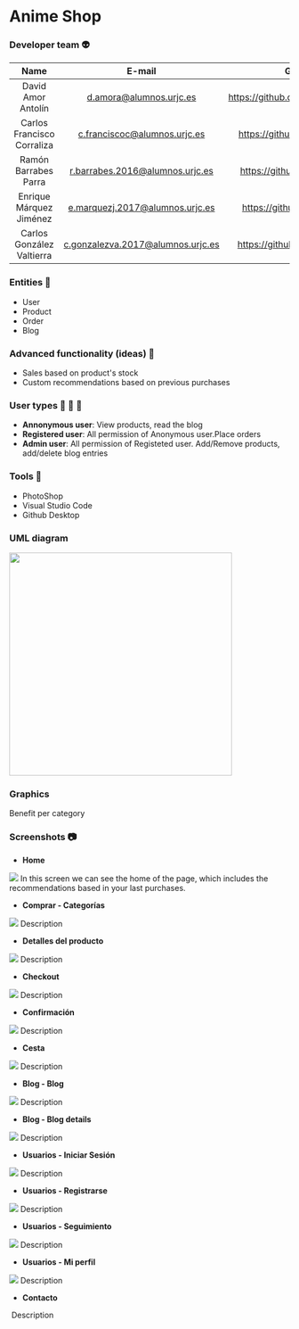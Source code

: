 # Anime Shop
### Developer team :alien:
| Name        | E-mail           | GitHub  |
| :-------------: |:-------------:| :-----:|
| David Amor Antolín | d.amora@alumnos.urjc.es | https://github.com/Almendron100|
| Carlos Francisco Corraliza | c.franciscoc@alumnos.urjc.es | https://github.com/CarlosFco|
| Ramón Barrabes Parra | r.barrabes.2016@alumnos.urjc.es | https://github.com/ram2701 |
| Enrique Márquez Jiménez | e.marquezj.2017@alumnos.urjc.es | https://github.com/Kikemaji |
| Carlos González Valtierra | c.gonzalezva.2017@alumnos.urjc.es |  https://github.com/Carlos237|

### Entities :ghost:
* User
* Product
* Order
* Blog

### Advanced functionality (ideas) :rocket:
* Sales based on product's stock
* Custom recommendations based on previous purchases

### User types :bust_in_silhouette: :construction_worker: :cop:
* **Annonymous user**: View products, read the blog
* **Registered user**: All permission of Anonymous user.Place orders
* **Admin user**: All permission of Registeted user. Add/Remove products, add/delete blog entries

### Tools :hammer:
* PhotoShop
* Visual Studio Code
* Github Desktop

### UML diagram
<img src="https://github.com/CodeURJC-DAW-2019-20/webapp6/blob/master/src/main/resources/static/uml/UML-resized.png" width="400" height="400" />

### Graphics
Benefit per category

### Screenshots :camera:
* **Home**
<img src="https://github.com/CodeURJC-DAW-2019-20/webapp6/blob/master/src/main/resources/static/Screenshots/Inicio.PNG" width="" height="" />
In this screen we can see the home of the page, which includes the recommendations based in your last purchases.

* **Comprar - Categorías** 
<img src="https://github.com/CodeURJC-DAW-2019-20/webapp6/blob/master/src/main/resources/static/Screenshots/Comprar.Categor%C3%ADas.PNG" width="" height="" />
Description

* **Detalles del producto** 
<img src="https://github.com/CodeURJC-DAW-2019-20/webapp6/blob/master/src/main/resources/static/Screenshots/Comprar.DetallesProducto.PNG" width="" height="" />
Description

* **Checkout** 
<img src="https://github.com/CodeURJC-DAW-2019-20/webapp6/blob/master/src/main/resources/static/Screenshots/Comprar.Checkout.PNG" width="" height="" />
Description

* **Confirmación** 
<img src="https://github.com/CodeURJC-DAW-2019-20/webapp6/blob/master/src/main/resources/static/Screenshots/Comprar.Confirmación.PNG" width="" height="" />
Description

* **Cesta** 
<img src="https://github.com/CodeURJC-DAW-2019-20/webapp6/blob/master/src/main/resources/static/Screenshots/Cesta.PNG" width="" height="" />
Description

* **Blog - Blog** 
<img src="https://github.com/CodeURJC-DAW-2019-20/webapp6/blob/master/src/main/resources/static/Screenshots/Blog.PNG" width="" height="" />
Description

* **Blog - Blog details** 
<img src="https://github.com/CodeURJC-DAW-2019-20/webapp6/blob/master/src/main/resources/static/Screenshots/Blogextend.PNG" width="" height="" />
Description

* **Usuarios - Iniciar Sesión** 
<img src="https://github.com/CodeURJC-DAW-2019-20/webapp6/blob/master/src/main/resources/static/Screenshots/Registro.PNG" width="" height="" />
Description

* **Usuarios - Registrarse** 
<img src="https://github.com/CodeURJC-DAW-2019-20/webapp6/blob/master/src/main/resources/static/Screenshots/Login.PNG" width="" height="" />
Description

* **Usuarios - Seguimiento** 
<img src="https://github.com/CodeURJC-DAW-2019-20/webapp6/blob/master/src/main/resources/static/Screenshots/Seguimiento.PNG" width="" height="" />
Description

* **Usuarios - Mi perfil** 
<img src="https://github.com/CodeURJC-DAW-2019-20/webapp6/blob/master/src/main/resources/static/Screenshots/Mi%20Perfil.PNG" width="" height="" />
Description

* **Contacto** 
<img src="" width="" height="" />
Description



